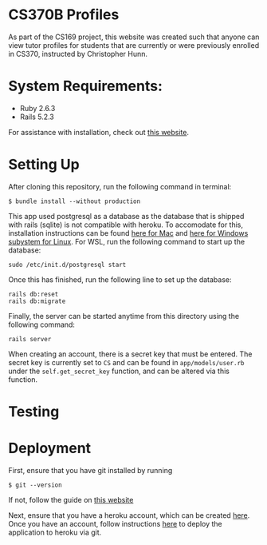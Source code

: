 # CS370B Profiles
As part of the CS169 project, this website was created such that anyone can view tutor profiles for students that are currently or were previously enrolled in CS370, instructed by Christopher Hunn.

# System Requirements:
  * Ruby 2.6.3
  * Rails 5.2.3
  
  For assistance with installation, check out [this website](https://gorails.com/setup/windows/10).
  
# Setting Up
 After cloning this repository, run the following command in terminal:
 ```
 $ bundle install --without production
 ```
This app used postgresql as a database as the database that is shipped with rails (sqlite) is not compatible with heroku.  To accomodate for this, installation instructions can be found [here for Mac](https://www.codementor.io/engineerapart/getting-started-with-postgresql-on-mac-osx-are8jcopb) and [here for Windows subystem for Linux](https://github.com/michaeltreat/Windows-Subsystem-For-Linux-Setup-Guide/blob/master/readmes/installs/PostgreSQL.md).  For WSL, run the following command to start up the database:
```
sudo /etc/init.d/postgresql start
``` 
 Once this has finished, run the following line to set up the database:
 ```
 rails db:reset
 rails db:migrate
 ```
 Finally, the server can be started anytime from this directory using the following command:
 ```
 rails server
 ```
 When creating an account, there is a secret key that must be entered.  The secret key is currently set to `CS` and can be found in `app/models/user.rb` under the `self.get_secret_key` function, and can be altered via this function.
  
# Testing
  
# Deployment
First, ensure that you have git installed by running 
```
$ git --version
```
If not, follow the guide on [this website](https://www.linode.com/docs/development/version-control/how-to-install-git-on-linux-mac-and-windows/)

Next, ensure that you have a heroku account, which can be created [here](https://signup.heroku.com/).  Once you have an account, follow instructions [here](https://devcenter.heroku.com/articles/git) to deploy the application to heroku via git.
 
  
  
